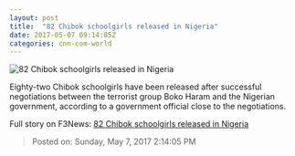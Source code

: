 ```yaml
---
layout: post
title:  "82 Chibok schoolgirls released in Nigeria"
date: 2017-05-07 09:14:05Z
categories: cnn-com-world
---
```


![82 Chibok schoolgirls released in Nigeria](http://i2.cdn.cnn.com/cnnnext/dam/assets/160414131617-daughters-of-chibok-boko-haram-jsten-orig-00012511-super-tease.jpg)

Eighty-two Chibok schoolgirls have been released after successful negotiations between the terrorist group Boko Haram and the Nigerian government, according to a government official close to the negotiations.


Full story on F3News: [82 Chibok schoolgirls released in Nigeria](http://www.f3nws.com/n/JnheEH)

> Posted on: Sunday, May 7, 2017 2:14:05 PM
